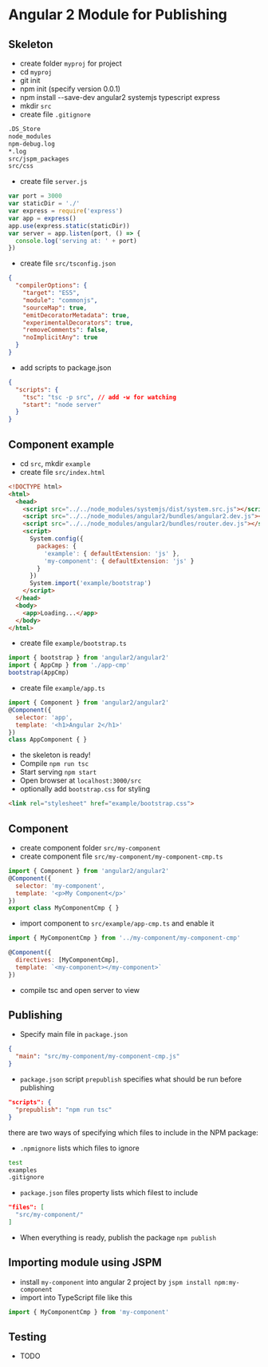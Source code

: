 # Angular 2 Module for Publishing

## Skeleton

- create folder `myproj` for project
- cd `myproj`
- git init
- npm init (specify version 0.0.1)
- npm install --save-dev angular2 systemjs typescript express
- mkdir `src`
- create file `.gitignore`

```bash
.DS_Store
node_modules
npm-debug.log
*.log
src/jspm_packages
src/css
```

- create file `server.js`

```javascript
var port = 3000
var staticDir = './'
var express = require('express')
var app = express()
app.use(express.static(staticDir))
var server = app.listen(port, () => {
  console.log('serving at: ' + port)
})
```

- create file `src/tsconfig.json`

```json
{
  "compilerOptions": {
    "target": "ES5",
    "module": "commonjs",
    "sourceMap": true,
    "emitDecoratorMetadata": true,
    "experimentalDecorators": true,
    "removeComments": false,
    "noImplicitAny": true
  }
}
```

- add scripts to package.json

```json
{
  "scripts": {
    "tsc": "tsc -p src", // add -w for watching
    "start": "node server"
  }
}
```

## Component example

- cd `src`, mkdir `example`
- create file `src/index.html`

```html
<!DOCTYPE html>
<html>
  <head>
    <script src="../../node_modules/systemjs/dist/system.src.js"></script>
    <script src="../../node_modules/angular2/bundles/angular2.dev.js"></script>
    <script src="../../node_modules/angular2/bundles/router.dev.js"></script>
    <script>
      System.config({
        packages: {
          'example': { defaultExtension: 'js' },
          'my-component': { defaultExtension: 'js' }
        }
      })
      System.import('example/bootstrap')
    </script>
  </head>
  <body>
    <app>Loading...</app>
  </body>
</html>
```

- create file `example/bootstrap.ts`

```javascript
import { bootstrap } from 'angular2/angular2'
import { AppCmp } from './app-cmp'
bootstrap(AppCmp)
```

- create file `example/app.ts`

```javascript
import { Component } from 'angular2/angular2'
@Component({
  selector: 'app',
  template: '<h1>Angular 2</h1>'
})
class AppComponent { }
```

- the skeleton is ready!
- Compile `npm run tsc`
- Start serving `npm start`
- Open browser at `localhost:3000/src`
- optionally add `bootstrap.css` for styling

```html
<link rel="stylesheet" href="example/bootstrap.css">
```

## Component

- create component folder `src/my-component`
- create component file `src/my-component/my-component-cmp.ts`

```javascript
import { Component } from 'angular2/angular2'
@Component({
  selector: 'my-component',
  template: '<p>My Component</p>'
})
export class MyComponentCmp { }
```

- import component to `src/example/app-cmp.ts` and enable it

```javascript
import { MyComponentCmp } from '../my-component/my-component-cmp'

@Component({
  directives: [MyComponentCmp],
  template: `<my-component></my-component>`
})
```

- compile tsc and open server to view

## Publishing

- Specify main file in `package.json`

```json
{
  "main": "src/my-component/my-component-cmp.js"
}
```

- `package.json` script `prepublish` specifies what should be run before publishing

```json
"scripts": {
  "prepublish": "npm run tsc"
}
```

there are two ways of specifying which files to include in the NPM package:

- `.npmignore` lists which files to ignore

```bash
test
examples
.gitignore
```

- `package.json` files property lists which filest to include

```json
"files": [
  "src/my-component/"
]
```

- When everything is ready, publish the package `npm publish`

## Importing module using JSPM

- install `my-component` into angular 2 project by `jspm install npm:my-component`
- import into TypeScript file like this

```javascript
import { MyComponentCmp } from 'my-component'
```

## Testing

- TODO